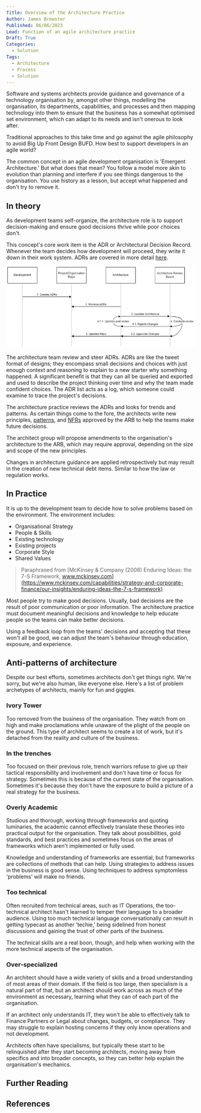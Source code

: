 ```yaml
---
Title: Overview of the Architecture Practice
Author: James Brewster
Published: 06/06/2023
Lead: Function of an agile architecture practice
Draft: True
Categories:
  - Solution
Tags:
  - Architecture
  - Process
  - Solution
---
```

Software and systems architects provide guidance and governance of a technology organisation by, amongst other things, modelling the organisation, its departments, capabilities, and processes and then mapping technology into them to ensure that the business has a somewhat optimised set environment, which can adapt to its needs and isn't onerous to look after.

Traditional approaches to this take time and go against the agile philosophy to avoid Big Up Front Design BUFD. How best to support developers in an agile world?

The common concept in an agile development organisation is 'Emergent Architecture.' But what does that mean? You follow a model more akin to evolution than planning and interfere if you see things dangerous to the organisation. You use history as a lesson, but accept what happened and don't try to remove it.

## In theory

As development teams self-organize, the architecture role is to support decision-making and ensure good decisions thrive while poor choices don't.

This concept's core work item is the ADR or Architectural Decision Record. Whenever the team decides how development will proceed, they write it down in their work system. ADRs are covered in more detail [here](xref:architecture-decision-records).

![Architecture Process](../../media/architecture-process.png)

The architecture team review and steer ADRs. ADRs are like the tweet format of designs; they encompass small decisions and choices with just enough context and reasoning to explain to a new starter why something happened. A significant benefit is that they can all be queried and exported and used to describe the project thinking over time and why the team made confident choices. The ADR list acts as a log, which someone could examine to trace the project's decisions.

The architecture practice reviews the ADRs and looks for trends and patterns. As certain things come to the fore, the architects write new principles, [patterns](xref:patterns), and [NFRs](xref:nfrs) approved by the ARB to help the teams make future decisions.

The architect group will propose amendments to the organisation's architecture to the ARB, which may require approval, depending on the size and scope of the new principles.

Changes in architecture guidance are applied retrospectively but may result in the creation of new technical debt items. Similar to how the law or regulation works.

## In Practice

It is up to the development team to decide how to solve problems based on the environment. The environment includes:

* Organisational Strategy
* People & Skills
* Existing technology
* Existing projects
* Corporate Style
* Shared Values

> Paraphrased from [McKinsey & Company (2008) Enduring Ideas: the 7-S Framework, www.mckinsey.com](https://www.mckinsey.com/capabilities/strategy-and-corporate-finance/our-insights/enduring-ideas-the-7-s-framework)

Most people try to make good decisions. Usually, bad decisions are the result of poor communication or poor information. The architecture practice must document meaningful decisions and knowledge to help educate people so the teams can make better decisions.

Using a feedback loop from the teams' decisions and accepting that these won't all be good, we can adjust the team's behaviour through education, exposure, and experience.

## Anti-patterns of architecture

Despite our best efforts, sometimes architects don't get things right. We're sorry, but we're also human, like everyone else. Here's a list of problem archetypes of architects, mainly for fun and giggles.

### Ivory Tower

Too removed from the business of the organisation. They watch from on high and make proclamations while unaware of the plight of the people on the ground. This type of architect seems to create a lot of work, but it's detached from the reality and culture of the business.

### In the trenches

Too focused on their previous role, trench warriors refuse to give up their tactical responsibility and involvement and don't have time or focus for strategy. Sometimes this is because of the current state of the organisation. Sometimes it's because they don't have the exposure to build a picture of a real strategy for the business.

### Overly Academic

Studious and thorough, working through frameworks and quoting luminaries, the academic cannot effectively translate these theories into practical output for the organisation. They talk about possibilities, gold standards, and best practices and sometimes focus on the areas of frameworks which aren't implemented or fully used.

Knowledge and understanding of frameworks are essential, but frameworks are collections of methods that can help. Using strategies to address issues in the business is good sense. Using techniques to address symptomless 'problems' will make no friends.

### Too technical

Often recruited from technical areas, such as IT Operations, the too-technical architect hasn't learned to temper their language to a broader audience. Using too much technical language conversationally can result in getting typecast as another 'techie,' being sidelined from honest discussions and gaining the trust of other parts of the business.

The technical skills are a real boon, though, and help when working with the more technical aspects of the organisation.

### Over-specialized

An architect should have a wide variety of skills and a broad understanding of most areas of their domain. If the field is too large, then specialism is a natural part of that, but an architect should work across as much of the environment as necessary, learning what they can of each part of the organisation.

If an architect only understands IT, they won't be able to effectively talk to Finance Partners or Legal about changes, budgets, or compliance. They may struggle to explain hosting concerns if they only know operations and not development.

Architects often have specialisms, but typically these start to be relinquished after they start becoming architects, moving away from specifics and into broader concepts, so they can better help explain the organisation's mechanics.

## Further Reading

## References
